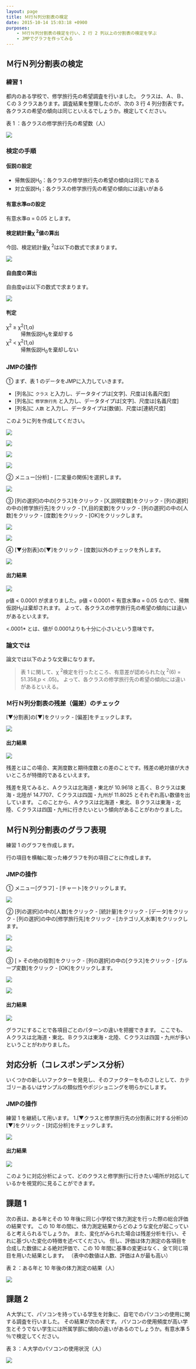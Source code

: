 ```yaml
---
layout: page
title: Ｍ行Ｎ列分割表の検定
date: 2015-10-14 15:03:18 +0900
purposes:
    - Ｍ行Ｎ列分割表の検定を行い、2 行 2 列以上の分割表の検定を学ぶ
    - JMPでグラフを作ってみる
---
```



Ｍ行Ｎ列分割表の検定
--------------------

### 練習 1

都内のある学校で、修学旅行先の希望調査を行いました。
クラスは、Ａ、Ｂ、Ｃの 3 クラスあります。調査結果を整理したのが、次の 3 行 4 列分割表です。
各クラスの希望の傾向は同じといえるでしょうか。検定してください。

表 1 ：各クラスの修学旅行先の希望数（人）

![](./pic/05_01exQ.png)


### 検定の手順

#### 仮説の設定

* 帰無仮説H<sub>0</sub>：各クラスの修学旅行先の希望の傾向は同じである
* 対立仮説H<sub>1</sub>：各クラスの修学旅行先の希望の傾向には違いがある

#### 有意水準&alpha;の設定

有意水準&alpha; = 0.05 とします。

#### 検定統計量&chi; <sup>2</sup>値の算出

今回、検定統計量&chi; <sup>2</sup>は以下の数式で求まります。

![](./pic/05_02x.png)

#### 自由度の算出

自由度&phi;は以下の数式で求まります。

![](./pic/05_03f.png)

#### 判定

<dl>
<dt>&chi;<sup>2</sup> &ge; &chi;<sup>2</sup>(1,&alpha;)</dt>
<dd>帰無仮説H<sub>0</sub>を棄却する</dd>
<dt>&chi;<sup>2</sup> &lt; &chi;<sup>2</sup>(1,&alpha;)</dt>
<dd>帰無仮説H<sub>0</sub>を棄却しない</dd>
</dl>


### JMPの操作

&#9312; まず、表 1 のデータをJMPに入力していきます。

-   [列名]に `クラス` と入力し、データタイプは[文字]、尺度は[名義尺度]
-   [列名]に `修学旅行先` と入力し、データタイプは[文字]、尺度は[名義尺度]
-   [列名]に `人数` と入力し、データタイプは[数値]、尺度は[連続尺度]

このように列を作成してください。

![](./pic/05_04newline.png)

![](./pic/05_05newline.png)

![](./pic/05_06newline.png)

![](./pic/05_07input.png)

&#9313; メニュー[分析] - [二変量の関係]を選択します。

![](./pic/05_08analysis.png)

&#9314; [列の選択]の中の[クラス]をクリック - [X,説明変数]をクリック - [列の選択]の中の[修学旅行先]をクリック - [Y,目的変数]をクリック - [列の選択]の中の[人数]をクリック - [度数]をクリック - [OK]をクリックします。

![](./pic/05_09analysis.png)

![](./pic/05_10analysis.png)

&#9315; [▼分割表]の[▼]をクリック - [度数]以外のチェックを外します。

![](./pic/05_11analysis.png)

#### 出力結果

![](./pic/05_12analysis.png)

p値 &lt; 0.0001 が求まりました。p値 &lt; 0.0001 &lt; 有意水準&alpha; = 0.05 なので、帰無仮説H<sub>0</sub>は棄却されます。
よって、各クラスの修学旅行先の希望の傾向には違いがあるといえます。

&lt;.0001* とは、値が 0.0001よりも十分に小さいという意味です。

### 論文では

論文では以下のような文章になります。

>   表 1 に関して、&chi; <sup>2</sup>検定を行ったところ、有意差が認められた(&chi; <sup>2</sup>(6) = 51.358,p &lt; .05)。
>   よって、各クラスの修学旅行先の希望の傾向には違いがあるといえる。 


### Ｍ行Ｎ列分割表の残差（偏差）のチェック

[▼分割表]の[▼]をクリック - [偏差]をチェックします。

![](./pic/05_13analysis.png)

#### 出力結果

![](./pic/05_14analysis.png)

残差とはこの場合、実測度数と期待度数との差のことです。残差の絶対値が大きいところが特徴的であるといえます。

残差を見てみると、Ａクラスは北海道・東北が 10.9618 と高く、Ｂクラスは東海・北陸が 14.7707、Ｃクラスは四国・九州が 11.8025 とそれぞれ高い数値を出しています。
このことから、Ａクラスは北海道・東北、Ｂクラスは東海・北陸、Ｃクラスは四国・九州に行きたいという傾向があることがわかりました。


Ｍ行Ｎ列分割表のグラフ表現
--------------------------

練習 1 のグラフを作成します。

行の項目を横軸に取った棒グラフを列の項目ごとに作成します。


### JMPの操作

&#9312; メニュー[グラフ] - [チャート]をクリックします。

![](./pic/05_15chart.png)

&#9313; [列の選択]の中の[人数]をクリック - [統計量]をクリック - [データ]をクリック - [列の選択]の中の[修学旅行先]をクリック - [カテゴリ,X,水準]をクリックします。

![](./pic/05_16chart.png)

![](./pic/05_17chart.png)

&#9314; [ &gt; その他の役割]をクリック - [列の選択]の中の[クラス]をクリック - [グループ変数]をクリック - [OK]をクリックします。

![](./pic/05_18chart.png)

![](./pic/05_19chart.png)

#### 出力結果

![](./pic/05_20chart.png)

グラフにすることで各項目ごとのパターンの違いを把握できます。
ここでも、Ａクラスは北海道・東北、Ｂクラスは東海・北陸、Ｃクラスは四国・九州が多いということがわかりました。


対応分析（コレスポンデンス分析）
--------------------------------

いくつかの新しいファクターを発見し、そのファクターをものさしとして、カテゴリーあるいはサンプルの類似性やポジショニングを明らかにします。


### JMPの操作

練習 1 を継続して用います。
 1.[▼クラスと修学旅行先の分割表に対する分析]の[▼]をクリック - [対応分析]をチェックします。

![](./pic/05_21analysis.png)

#### 出力結果

![](./pic/05_22analysis.png)

このように対応分析によって、どのクラスと修学旅行に行きたい場所が対応しているかを視覚的に見ることができます。


課題 1
------

次の表は、ある年とその 10 年後に同じ小学校で体力測定を行った際の総合評価の結果です。
この 10 年の間に、体力測定結果からどのような変化が起こっていると考えられるでしょうか。
また、変化がみられた場合は残差分析を行い、それに基づいた変化の特徴を述べてください。
但し、評価は体力測定の各項目を合成した数値による絶対評価で、この 10 年間に基準の変更はなく、全て同じ項目を用いた結果とします。
（表中の数値は人数、評価はＡが最も高い）

表 2 ：ある年と 10 年後の体力測定の結果（人）

![](./pic/05_23Q.png)



課題 2
------

Ａ大学にて、パソコンを持っている学生を対象に、自宅でのパソコンの使用に関する調査を行いました。
その結果が次の表です。
パソコンの使用頻度が高い学生とそうでない学生には所属学部に傾向の違いがあるのでしょうか。有意水準 5 ％で検定してください。

表 3 ：Ａ大学のパソコンの使用状況（人）

![](./pic/05_24Q.png)
